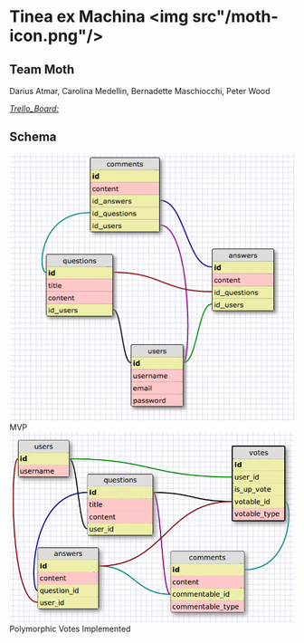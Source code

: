 # Tinea ex Machina <img src"/moth-icon.png"/>

## Team Moth
Darius Atmar, Carolina Medellin, Bernadette Maschiocchi, Peter Wood

<a href="https://trello.com/b/BaMZOWt1/stackoverflow">_Trello_Board:_</a>

## Schema

<img src="/mvp-schema.png"/>
MVP

<img src="/votes-schema.png"/>
Polymorphic Votes Implemented